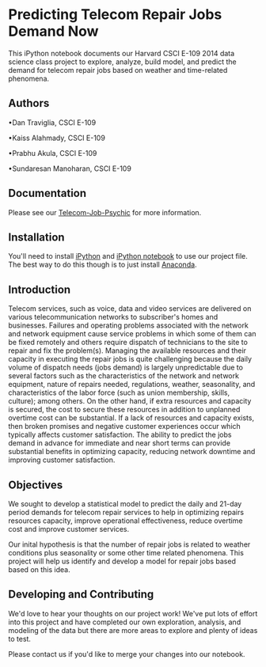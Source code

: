 Predicting Telecom Repair Jobs Demand Now
===================

This iPython notebook documents our Harvard CSCI E-109 2014 data science class project to explore, analyze, build model, and predict the demand for telecom repair jobs based on weather and time-related phenomena. 

## Authors

•Dan Traviglia, CSCI E-109

•Kaiss Alahmady, CSCI E-109

•Prabhu Akula, CSCI E-109

•Sundaresan Manoharan, CSCI E-109


## Documentation

Please see our [Telecom-Job-Psychic](http://dtraviglia.github.io/telecom-job-psychic/) for more information.  

## Installation

You'll need to install [iPython](http://ipython.org/install.html) and [iPython notebook](http://ipython.org/install.html) to use our project file.  The best way to do this though is to just install [Anaconda](http://docs.continuum.io/anaconda/install.html). 

## Introduction

Telecom services, such as voice, data and video services are delivered on various telecommunication networks to subscriber's homes and businesses. Failures and operating problems associated with the network and network equipment cause service problems in which some of them can be fixed remotely and others require dispatch of technicians to the site to repair and fix the problem(s). Managing the available resources and their capacity in executing the repair jobs is quite challenging because the daily volume of dispatch needs (jobs demand) is largely unpredictable due to several factors such as the characteristics of the network and network equipment, nature of repairs needed, regulations, weather, seasonality, and characteristics of the labor force (such as union membership, skills, culture); among others. On the other hand, if extra resources and capacity is secured, the cost to secure these resources in addition to unplanned overtime cost can be substantial. If a lack of resources and capacity exists, then broken promises and negative customer experiences occur which typically affects customer satisfaction. The ability to predict the jobs demand in advance for immediate and near short terms can provide substantial benefits in optimizing capacity, reducing network downtime and improving customer satisfaction.

## Objectives 

We sought to develop a statistical model to predict the daily and 21-day period demands for telecom repair services to help in optimizing repairs resources capacity, improve operational effectiveness, reduce overtime cost and improve customer services. 

Our inital hypothesis is that the number of repair jobs is related to weather conditions plus seasonality or some other time related phenomena. This project will help us identify and develop a model for repair jobs based based on this idea. 

## Developing and Contributing

We'd love to hear your thoughts on our project work!  We've put lots of effort into this project and have completed our own exploration, analysis, and modeling of the data but there are more areas to explore and plenty of ideas to test.  

Please contact us if you'd like to merge your changes into our notebook. 

